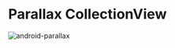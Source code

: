 # Parallax CollectionView

![android-parallax](https://github.com/matt-goldman/ParallaxCollection/assets/19944129/6875a2d2-01ac-4953-b572-b240af2b7420)

